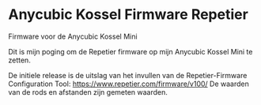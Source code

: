 # Anycubic Kossel Firmware Repetier
Firmware voor de Anycubic Kossel Mini

Dit is mijn poging om de Repetier firmware op mijn Anycubic Kossel Mini te zetten.

De initiele release is de uitslag van het invullen van de Repetier-Firmware Configuration Tool: https://www.repetier.com/firmware/v100/
De waarden van de rods en afstanden zijn gemeten waarden.
